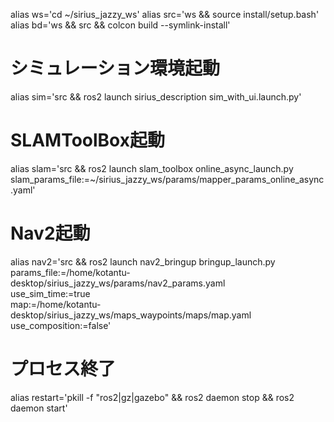 alias ws='cd ~/sirius_jazzy_ws'
alias src='ws && source install/setup.bash'
alias bd='ws && src && colcon build --symlink-install'

# シミュレーション環境起動
alias sim='src && ros2 launch sirius_description sim_with_ui.launch.py'

# SLAMToolBox起動
alias slam='src && ros2 launch slam_toolbox online_async_launch.py \
slam_params_file:=~/sirius_jazzy_ws/params/mapper_params_online_async.yaml'

# Nav2起動
alias nav2='src && ros2 launch nav2_bringup bringup_launch.py \
params_file:=/home/kotantu-desktop/sirius_jazzy_ws/params/nav2_params.yaml \
use_sim_time:=true \
map:=/home/kotantu-desktop/sirius_jazzy_ws/maps_waypoints/maps/map.yaml
use_composition:=false'

# プロセス終了
alias restart='pkill -f "ros2|gz|gazebo" && ros2 daemon stop && ros2 daemon start'